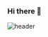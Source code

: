 ### Hi there 👋
![header](https://capsule-render.vercel.app/api?type=wave&color=auto&height=300&section=header&text=Lr2l1&fontSize=80)
<!--
**Lr2l1/Lr2l1** is a ✨ _special_ ✨ repository because its `README.md` (this file) appears on your GitHub profile.

Here are some ideas to get you started:

- 🔭 I’m currently working on ...
- 🌱 I’m currently learning jave
- 👯 I’m looking to collaborate on ...
- 🤔 I’m looking for help with ...
- 💬 Ask me about ...
- 📫 How to reach me: ...
- 😄 Pronouns: ...
- ⚡ Fun fact: ...
-->
